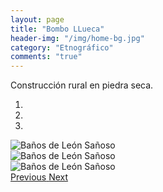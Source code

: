 ```yaml
---
layout: page
title: "Bombo LLueca"
header-img: "/img/home-bg.jpg"
category: "Etnográfico"
comments: "true"
---
```



Construcción rural en piedra seca.



<div id="myCarousel" class="carousel slide" data-ride="carousel">
  <!-- Indicators -->
  <ol class="carousel-indicators">
    <li data-target="#myCarousel" data-slide-to="0" class="active"></li>    <li data-target="#myCarousel" data-slide-to="1"></li>    <li data-target="#myCarousel" data-slide-to="2"></li>
  </ol>
  <!-- Wrapper for slides -->
  <div class="carousel-inner" role="listbox">
    <div class="item active">
      <img src="{{ site.github.url }}/img/banos-de-leon-sanoso-1.jpg" alt="Baños de León Sañoso">
    </div>
    <div class="item">
      <img src="{{ site.github.url }}/img/banos-de-leon-sanoso-2.jpg" alt="Baños de León Sañoso">
    </div>
    <div class="item">
      <img src="{{ site.github.url }}/img/banos-de-leon-sanoso-3.jpg" alt="Baños de León Sañoso">
    </div>
  <!-- Left and right controls -->
  <a class="left carousel-control" href="#myCarousel" role="button" data-slide="prev">
    <span class="glyphicon glyphicon-chevron-left" aria-hidden="true"></span>
    <span class="sr-only">Previous</span>
  </a>
  <a class="right carousel-control" href="#myCarousel" role="button" data-slide="next">
    <span class="glyphicon glyphicon-chevron-right" aria-hidden="true"></span>
    <span class="sr-only">Next</span>
  </a>
</div>


